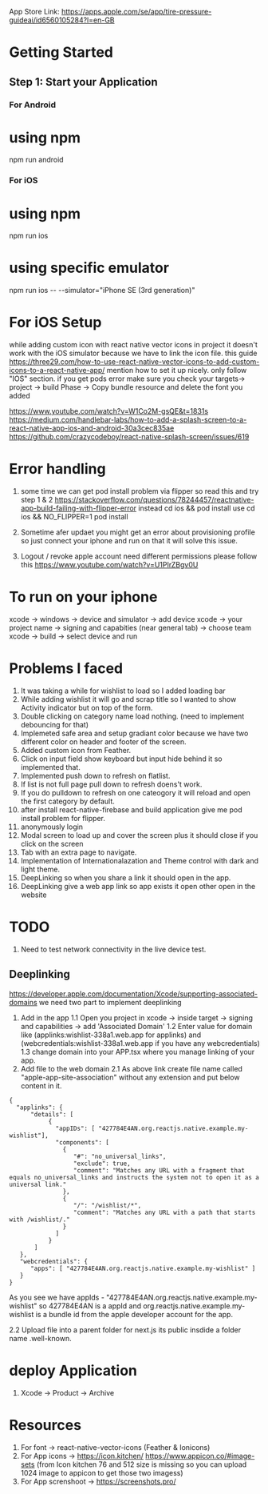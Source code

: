 App Store Link: https://apps.apple.com/se/app/tire-pressure-guideai/id6560105284?l=en-GB

# Getting Started

## Step 1: Start your Application

### For Android

# using npm

npm run android

### For iOS

# using npm

npm run ios

# using specific emulator

npm run ios -- --simulator="iPhone SE (3rd generation)"

# For iOS Setup

while adding custom icon with react native vector icons in project it doesn't work with the iOS simulator because we have to link the icon file. this guide https://three29.com/how-to-use-react-native-vector-icons-to-add-custom-icons-to-a-react-native-app/ mention how to set it up nicely. only follow "IOS" section.
if you get pods error make sure you check your targets-> project -> build Phase -> Copy bundle resource and delete the font you added

https://www.youtube.com/watch?v=W1Co2M-gsQE&t=1831s
https://medium.com/handlebar-labs/how-to-add-a-splash-screen-to-a-react-native-app-ios-and-android-30a3cec835ae
https://github.com/crazycodeboy/react-native-splash-screen/issues/619

# Error handling

1. some time we can get pod install problem via flipper so read this and try step 1 & 2 https://stackoverflow.com/questions/78244457/reactnative-app-build-failing-with-flipper-error
   instead cd ios && pod install use cd ios && NO_FLIPPER=1 pod install

2. Sometime afer updaet you might get an error about provisioning profile so just connect your iphone and run on that it will solve this issue.

3. Logout / revoke apple account need different permissions please follow this https://www.youtube.com/watch?v=U1PIrZBgv0U

# To run on your iphone

xcode -> windows -> device and simulator -> add device
xcode -> your project name -> signing and capabities (near general tab) -> choose team
xcode -> build -> select device and run

# Problems I faced

1. It was taking a while for wishlist to load so I added loading bar
2. While adding wishlist it will go and scrap title so I wanted to show Activity indicator but on top of the form.
3. Double clicking on category name load nothing. (need to implement debouncing for that)
4. Implemeted safe area and setup gradiant color because we have two different color on header and footer of the screen.
5. Added custom icon from Feather.
6. Click on input field show keyboard but input hide behind it so implemented that.
7. Implemented push down to refresh on flatlist.
8. If list is not full page pull down to refresh doens't work.
9. If you do pulldown to refresh on one cateogory it will reload and open the first category by default.
10. after install react-native-firebase and build application give me pod install problem for flipper.
11. anonymously login
12. Modal screen to load up and cover the screen plus it should close if you click on the screen
13. Tab with an extra page to navigate.
14. Implementation of Internationalazation and Theme control with dark and light theme.
15. DeepLinking so when you share a link it should open in the app.
16. DeepLinking give a web app link so app exists it open other open in the website

# TODO

1. Need to test network connectivity in the live device test.

## Deeplinking

https://developer.apple.com/documentation/Xcode/supporting-associated-domains
we need two part to implement deeplinking

1. Add in the app
   1.1 Open you project in xcode -> inside target -> signing and capabilities -> add 'Associated Domain'
   1.2 Enter value for domain like (applinks:wishlist-338a1.web.app for applinks) and (webcredentials:wishlist-338a1.web.app if you have any webcredentials)
   1.3 change domain into your APP.tsx where you manage linking of your app.
2. Add file to the web domain
   2.1 As above link create file name called "apple-app-site-association" without any extension and put below content in it.

```
{
  "applinks": {
      "details": [
           {
             "appIDs": [ "427784E4AN.org.reactjs.native.example.my-wishlist"],
             "components": [
               {
                  "#": "no_universal_links",
                  "exclude": true,
                  "comment": "Matches any URL with a fragment that equals no_universal_links and instructs the system not to open it as a universal link."
               },
               {
                  "/": "/wishlist/*",
                  "comment": "Matches any URL with a path that starts with /wishlist/."
               }
             ]
           }
       ]
   },
   "webcredentials": {
      "apps": [ "427784E4AN.org.reactjs.native.example.my-wishlist" ]
   }
}
```

As you see we have appIds - "427784E4AN.org.reactjs.native.example.my-wishlist" so 427784E4AN is a appId and org.reactjs.native.example.my-wishlist is a bundle id from the apple developer account for the app.

2.2 Upload file into a parent folder for next.js its public insdide a folder name .well-known.

# deploy Application

1. Xcode -> Product -> Archive

# Resources

1. For font -> react-native-vector-icons (Feather & Ionicons)
2. For App icons -> https://icon.kitchen/ https://www.appicon.co/#image-sets (from Icon kitchen 76 and 512 size is missing so you can upload 1024 image to appicon to get those two imagess)
3. For App screnshoot -> https://screenshots.pro/
